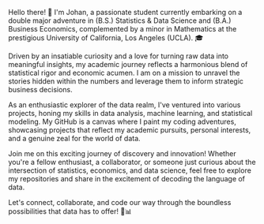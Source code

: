 Hello there! 👋 I'm Johan, a passionate student currently embarking on a double major adventure in (B.S.) Statistics & Data Science and (B.A.) Business Economics, complemented by a minor in Mathematics at the prestigious University of California, Los Angeles (UCLA). 🎓

Driven by an insatiable curiosity and a love for turning raw data into meaningful insights, my academic journey reflects a harmonious blend of statistical rigor and economic acumen. I am on a mission to unravel the stories hidden within the numbers and leverage them to inform strategic business decisions.

As an enthusiastic explorer of the data realm, I've ventured into various projects, honing my skills in data analysis, machine learning, and statistical modeling. My GitHub is a canvas where I paint my coding adventures, showcasing projects that reflect my academic pursuits, personal interests, and a genuine zeal for the world of data.

Join me on this exciting journey of discovery and innovation! Whether you're a fellow enthusiast, a collaborator, or someone just curious about the intersection of statistics, economics, and data science, feel free to explore my repositories and share in the excitement of decoding the language of data.

Let's connect, collaborate, and code our way through the boundless possibilities that data has to offer! 🚀📊




